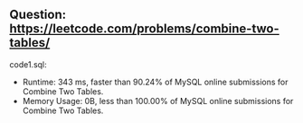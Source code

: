 ## Question: https://leetcode.com/problems/combine-two-tables/

code1.sql:
* Runtime: 343 ms, faster than 90.24% of MySQL online submissions for Combine Two Tables.
* Memory Usage: 0B, less than 100.00% of MySQL online submissions for Combine Two Tables.